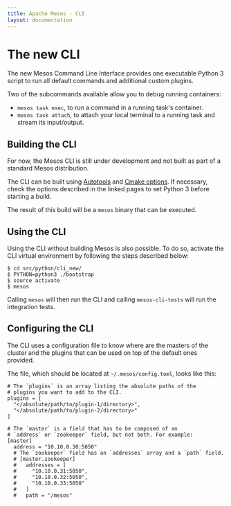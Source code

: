 ```yaml
---
title: Apache Mesos - CLI
layout: documentation
---
```


# The new CLI


The new Mesos Command Line Interface provides one executable Python 3
script to run all default commands and additional custom plugins.

Two of the subcommands available allow you to debug running containers:

* `mesos task exec`, to run a command in a running task's container.
* `mesos task attach`, to attach your local terminal to a running task
  and stream its input/output.

## Building the CLI

For now, the Mesos CLI is still under development and not built as part
of a standard Mesos distribution.

The CLI can be built using [Autotools](configuration/autotools.md) and
[Cmake options](configuration/cmake.md). If necessary, check the options
described in the linked pages to set Python 3 before starting a build.

The result of this build will be a `mesos` binary that can be executed.

## Using the CLI

Using the CLI without building Mesos is also possible. To do so, activate
the CLI virtual environment by following the steps described below:

```
$ cd src/python/cli_new/
$ PYTHON=python3 ./bootstrap
$ source activate
$ mesos
```

Calling `mesos` will then run the CLI and calling `mesos-cli-tests` will
run the integration tests.

##  Configuring the CLI

The CLI uses a configuration file to know where are the masters of the cluster
and the plugins that can be used on top of the default ones provided.

The file, which should be located at `~/.mesos/config.toml`, looks like this:

```
# The `plugins` is an array listing the absolute paths of the
# plugins you want to add to the CLI.
plugins = [
  "</absolute/path/to/plugin-1/directory>",
  "</absolute/path/to/plugin-2/directory>"
]

# The `master` is a field that has to be composed of an
# `address` or `zookeeper` field, but not both. For example:
[master]
  address = "10.10.0.30:5050"
  # The `zookeeper` field has an `addresses` array and a `path` field.
  # [master.zookeeper]
  #   addresses = [
  #     "10.10.0.31:5050",
  #     "10.10.0.32:5050",
  #     "10.10.0.33:5050"
  #   ]
  #   path = "/mesos"
```
